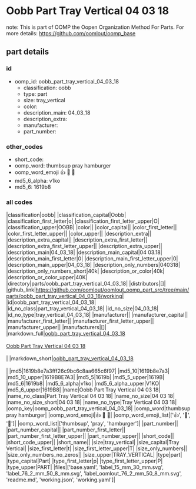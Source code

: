 # Oobb Part Tray Vertical 04 03 18  

note: This is part of OOMP the Oopen Organization Method For Parts. For more details: https://github.com/oomlout/oomp_base

##  part details





### id
* oomp_id: oobb_part_tray_vertical_04_03_18
  * classification: oobb
  * type: part
  * size: tray_vertical
  * color: 
  * description_main: 04_03_18
  * description_extra: 
  * manufacturer: 
  * part_number: 

### other_codes
* short_code: 
* oomp_word: thumbsup pray hamburger
* oomp_word_emoji :thumbsup: :pray: :hamburger:
* md5_6_alpha: v1ko
* md5_6: 1619b8

### all codes 
|classification|oobb|
|classification_capital|Oobb|
|classification_first_letter|o|
|classification_first_letter_upper|O|
|classification_upper|OOBB|
|color||
|color_capital||
|color_first_letter||
|color_first_letter_upper||
|color_upper||
|description_extra||
|description_extra_capital||
|description_extra_first_letter||
|description_extra_first_letter_upper||
|description_extra_upper||
|description_main|04_03_18|
|description_main_capital|04 03.18|
|description_main_first_letter|0|
|description_main_first_letter_upper|0|
|description_main_upper|04_03_18|
|description_only_numbers|040318|
|description_only_numbers_short|40k|
|description_or_color|40k|
|description_or_color_upper|40K|
|directory|parts/oobb_part_tray_vertical_04_03_18|
|distributors|[]|
|github_link|https://github.com/oomlout/oomlout_oomp_part_src/tree/main/parts/oobb_part_tray_vertical_04_03_18/working|
|id|oobb_part_tray_vertical_04_03_18|
|id_no_class|part_tray_vertical_04_03_18|
|id_no_size|04_03_18|
|id_no_type|tray_vertical_04_03_18|
|manufacturer||
|manufacturer_capital||
|manufacturer_first_letter||
|manufacturer_first_letter_upper||
|manufacturer_upper||
|manufacturers|[]|
|markdown_full|[oobb_part_tray_vertical_04_03_18](https://github.com/oomlout/oomlout_oomp_part_src/tree/main/parts/oobb_part_tray_vertical_04_03_18/working)<br>[](https://github.com/oomlout/oomlout_oomp_part_src/tree/main/parts/oobb_part_tray_vertical_04_03_18/working)<br>[Oobb Part Tray Vertical 04 03 18](https://github.com/oomlout/oomlout_oomp_part_src/tree/main/parts/oobb_part_tray_vertical_04_03_18/working)<br><br>|
|markdown_short|[oobb_part_tray_vertical_04_03_18](https://github.com/oomlout/oomlout_oomp_part_src/tree/main/parts/oobb_part_tray_vertical_04_03_18/working)<br><br>|
|md5|1619b8e7a3fff26c9bc6c8aa665c6f97|
|md5_10|1619b8e7a3|
|md5_10_upper|1619B8E7A3|
|md5_5|1619b|
|md5_5_upper|1619B|
|md5_6|1619b8|
|md5_6_alpha|v1ko|
|md5_6_alpha_upper|V1KO|
|md5_6_upper|1619B8|
|name|Oobb Part Tray Vertical 04 03 18|
|name_no_class|Part Tray Vertical 04 03 18|
|name_no_size|04 03 18|
|name_no_size_short|04 03 18|
|name_no_type|Tray Vertical 04 03 18|
|oomp_key|oomp_oobb_part_tray_vertical_04_03_18|
|oomp_word|thumbsup pray hamburger|
|oomp_word_emoji|:thumbsup: :pray: :hamburger:|
|oomp_word_emoji_list|[':thumbsup:', ':pray:', ':hamburger:']|
|oomp_word_list|['thumbsup', 'pray', 'hamburger']|
|part_number||
|part_number_capital||
|part_number_first_letter||
|part_number_first_letter_upper||
|part_number_upper||
|short_code||
|short_code_upper||
|short_name||
|size|tray_vertical|
|size_capital|Tray Vertical|
|size_first_letter|t|
|size_first_letter_upper|T|
|size_only_numbers||
|size_only_numbers_no_zeros||
|size_upper|TRAY_VERTICAL|
|type|part|
|type_capital|Part|
|type_first_letter|p|
|type_first_letter_upper|P|
|type_upper|PART|
|files|['base.yaml', 'label_15_mm_30_mm.svg', 'label_76_2_mm_50_8_mm.svg', 'label_oomlout_76_2_mm_50_8_mm.svg', 'readme.md', 'working.json', 'working.yaml']|
